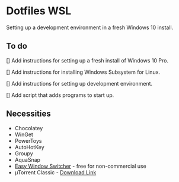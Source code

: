 # Dotfiles WSL

Setting up a development environment in a fresh Windows 10 install.

## To do

[] Add instructions for setting up a fresh install of Windows 10 Pro.

[] Add instructions for installing Windows Subsystem for Linux.

[] Add instructions for setting up development environment.

[] Add script that adds programs to start up.

## Necessities

- Chocolatey
- WinGet
- PowerToys
- AutoHotKey
- Groupy
- AquaSnap
- [Easy Window Switcher](https://neosmart.net/EasySwitch/) - free for non-commercial use
- µTorrent Classic - [Download Link](https://www.utorrent.com/downloads/complete/track/stable/os/win)
